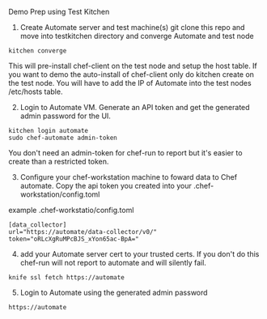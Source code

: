 Demo Prep using Test Kitchen

1. Create Automate server and test machine(s)
git clone this repo and move into testkitchen directory and converge Automate and test node 

```
kitchen converge
```

This will pre-install chef-client on the test node and setup the host table. If you want to demo the auto-install of chef-client only do kitchen create on the test node. You will have to add the IP of Automate into the test nodes /etc/hosts table. 

2. Login to Automate VM. Generate an API token and get the generated admin password for the UI.

```
kitchen login automate
sudo chef-automate admin-token
```


You don't need an admin-token for chef-run to report but it's easier to create than a restricted token. 

3. Configure your chef-workstation machine to foward data to Chef automate. Copy the api token you created into your .chef-workstation/config.toml 

example .chef-workstatio/config.toml 

```
[data_collector]
url="https://automate/data-collector/v0/"
token="oRLcXgRuMPcBJS_xYon65ac-BpA=" 
```

4. add your Automate server cert to your trusted certs. If you don't do this chef-run will not report to automate and will silently fail. 

```
knife ssl fetch https://automate
```


5. Login to Automate using the generated admin password 
```
https://automate 
```